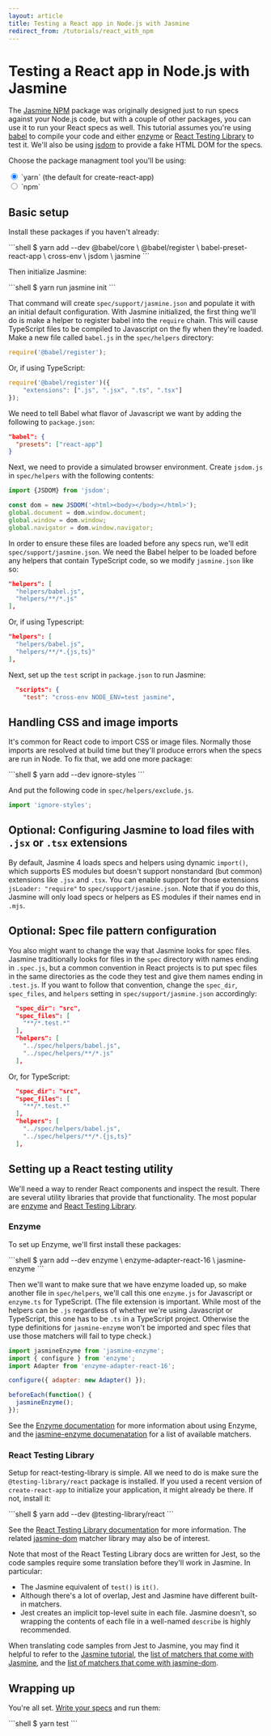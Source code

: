 ```yaml
---
layout: article
title: Testing a React app in Node.js with Jasmine
redirect_from: /tutorials/react_with_npm
---
```


<style>
	#react-with-node-root.npm-selected .yarn { display: none; }
	#react-with-node-root.yarn-selected .npm { display: none; }
</style>

<div id="react-with-node-root" class="yarn-selected" markdown="1">

# Testing a React app in Node.js with Jasmine

The [Jasmine NPM](/setup/nodejs.html) package was originally designed just to 
run specs against your Node.js code, but with a couple of other packages, you 
can use it to run your React specs as well. This tutorial assumes you're using 
[babel](https://www.npmjs.com/package/babel) to compile your code and either
[enzyme](https://www.npmjs.com/package/enzyme) or 
[React Testing Library](https://www.npmjs.com/package/@testing-library/react) 
to test it. We'll also be using [jsdom](https://www.npmjs.com/package/jsdom) 
to provide a fake HTML DOM for the specs.

Choose the package managment tool you'll be using:

<label>
	<input type="radio" name="mgr" value="yarn" checked>
	`yarn` (the default for create-react-app)
</label><br>
<label>
	<input type="radio" name="mgr" value="npm">
	`npm`
</label>


## Basic setup

Install these packages if you haven't already:

<div class="yarn" markdown="1">
```shell
$ yarn add --dev @babel/core \
                 @babel/register \
                 babel-preset-react-app \
                 cross-env \
                 jsdom \
                 jasmine
```
</div>
<div class="npm" markdown="1">
```shell
$ npm install --save-dev @babel/core \
                         @babel/register \
                         babel-preset-react-app \
                         cross-env \
                         jsdom \
                         jasmine
```
</div>

Then initialize Jasmine:

<div class="yarn" markdown="1">
```shell
$ yarn run jasmine init
```
</div>
<div class="npm" markdown="1">
```shell
$ npx jasmine init
```
</div>

That command will create `spec/support/jasmine.json` and populate it with an
initial default configuration. With Jasmine initialized, the first thing we'll 
do is make a helper to register babel into the `require` chain. This will cause 
TypeScript files to be compiled to Javascript on the fly when they're loaded. 
Make a new file called `babel.js` in the `spec/helpers` directory:

```javascript
require('@babel/register');
```

Or, if using TypeScript:

```javascript
require('@babel/register')({
    "extensions": [".js", ".jsx", ".ts", ".tsx"]
});
```

We need to tell Babel what flavor of Javascript we want by adding the following 
to `package.json`:

```json
"babel": {
  "presets": ["react-app"]
}
```

Next, we need to provide a simulated browser environment. Create `jsdom.js` in
`spec/helpers` with the following contents:

```javascript
import {JSDOM} from 'jsdom';

const dom = new JSDOM('<html><body></body></html>');
global.document = dom.window.document;
global.window = dom.window;
global.navigator = dom.window.navigator;
```

In order to ensure these files are loaded before any specs run, we'll edit 
`spec/support/jasmine.json`. We need the Babel helper to be loaded before any
helpers that contain TypeScript code, so we modify `jasmine.json` like so:

```json
"helpers": [
  "helpers/babel.js",
  "helpers/**/*.js"
],
```

Or, if using Typescript:

```json
"helpers": [
  "helpers/babel.js",
  "helpers/**/*.{js,ts}"
],
```

Next, set up the `test` script in `package.json` to run Jasmine:

```json
  "scripts": {
    "test": "cross-env NODE_ENV=test jasmine",
```


## Handling CSS and image imports

It's common for React code to import CSS or image files. Normally those imports
are resolved at build time but they'll produce errors when the specs are run in 
Node. To fix that, we add one more package:

<div class="yarn" markdown="1">
```shell
$ yarn add --dev ignore-styles
```
</div>
<div class="npm" markdown="1">
```shell
$ npm install --save-dev ignore-styles
```
</div>

And put the following code in `spec/helpers/exclude.js`.

```javascript
import 'ignore-styles';
```

## Optional: Configuring Jasmine to load files with `.jsx` or `.tsx` extensions

By default, Jasmine 4 loads specs and helpers using dynamic `import()`, which
supports ES modules but doesn't support nonstandard (but common) extensions
like `.jsx` and `.tsx`. You can enable support for those extensions
`jsLoader: "require"` to `spec/support/jasmine.json`. Note that if you do this,
Jasmine will only load specs or helpers as ES modules if their names end in
`.mjs`.


## Optional: Spec file pattern configuration

You also might want to change the way that Jasmine looks for spec files. 
Jasmine traditionally looks for files in the `spec` directory with names ending
in `.spec.js`, but a common convention in React projects is to put spec files
in the same directories as the code they test and give them names ending in 
`.test.js`. If you want to follow that convention, change the `spec_dir`,
`spec_files`, and `helpers` setting in `spec/support/jasmine.json` accordingly:

```json
  "spec_dir": "src",
  "spec_files": [
    "**/*.test.*"
  ],
  "helpers": [
    "../spec/helpers/babel.js",
    "../spec/helpers/**/*.js"
  ],
```

Or, for TypeScript:
```json
  "spec_dir": "src",
  "spec_files": [
    "**/*.test.*"
  ],
  "helpers": [
    "../spec/helpers/babel.js",
    "../spec/helpers/**/*.{js,ts}"
  ],
```


## Setting up a React testing utility

We'll need a way to render React components and inspect the result. There are
several utility libraries that provide that functionality. The most popular are
[enzyme](https://www.npmjs.com/package/enzyme) and 
[React Testing Library](https://www.npmjs.com/package/@testing-library/react).


### Enzyme

To set up Enzyme, we'll first install these packages:

<div class="yarn" markdown="1">
```shell
$ yarn add --dev enzyme \
                 enzyme-adapter-react-16 \
                 jasmine-enzyme
```
</div>
<div class="npm" markdown="1">
```shell
$ npm install --save-dev enzyme \
                         enzyme-adapter-react-16 \
                         jasmine-enzyme
```
</div>

Then we'll want to make sure that we have enzyme loaded up, so make another
file in `spec/helpers`, we'll call this one `enzyme.js` for Javascript or
`enzyme.ts` for TypeScript. (The file extension is important. While most of the
helpers can be `.js` regardless of whether we're using Javascript or 
TypeScript, this one has to be `.ts` in a TypeScript project. Otherwise the 
type definitions for `jasmine-enzyme` won't be imported and spec files that use 
those matchers will fail to type check.)

```javascript
import jasmineEnzyme from 'jasmine-enzyme';
import { configure } from 'enzyme';
import Adapter from 'enzyme-adapter-react-16';

configure({ adapter: new Adapter() });

beforeEach(function() {
  jasmineEnzyme();
});
```

See the
[Enzyme documentation](https://enzymejs.github.io/enzyme/)
for more information about using Enzyme, and the 
[jasmine-enzyme documenatation](https://github.com/FormidableLabs/enzyme-matchers/blob/master/packages/jasmine-enzyme/README.md)
for a list of available matchers.


### React Testing Library

Setup for react-testing-library is simple. All we need to do is make sure the
`@testing-library/react` package is installed. If you used a recent version of
`create-react-app` to initialize your application, it might already be there.
If not, install it:

<div class="yarn" markdown="1">
```shell
$ yarn add --dev @testing-library/react
```
</div>
<div class="npm" markdown="1">
```shell
$ npm install --save-dev @testing-library/react
```
</div>

See the
[React Testing Library documentation](https://testing-library.com/docs/react-testing-library/intro)
for more information. The related
[jasmine-dom](https://github.com/testing-library/jasmine-dom) matcher library
may also be of interest.

Note that most of the React Testing Library docs are written for Jest, so the
code samples require some translation before they'll work in Jasmine. In
particular:

* The Jasmine equivalent of `test()` is `it()`.
* Although there's a lot of overlap, Jest and Jasmine have different built-in
  matchers.
* Jest creates an implicit top-level suite in each file. Jasmine doesn't, so
  wrapping the contents of each file in a well-named `describe` is highly
  recommended.

When translating code samples from Jest to Jasmine, you may find it helpful to
refer to the [Jasmine tutorial](/tutorials/your_first_suite), the
[list of matchers that come with Jasmine](/api/edge/matchers.html), and the
[list of matchers that come with jasmine-dom](https://github.com/testing-library/jasmine-dom#custom-matchers).


## Wrapping up

You're all set. [Write your specs](/tutorials/your_first_suite.html) and run 
them:

<div class="yarn" markdown="1">
```shell
$ yarn test
```
</div>
<div class="npm" markdown="1">
```shell
$ npm test
```
</div>

<script>
	(function() {
		var buttons = document.querySelectorAll('input[name=mgr]');
		var root = document.getElementById('react-with-node-root');
		Array.prototype.forEach.call(buttons, function(btn) {
			btn.addEventListener('click', function() {
				root.classList.remove('npm-selected');
				root.classList.remove('yarn-selected');
				root.classList.add(btn.value + '-selected');
			});
		});
	}());
</script>

</div>
